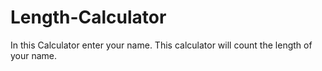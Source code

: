 # Length-Calculator
In this Calculator enter your name. This calculator will count the length of your name.
